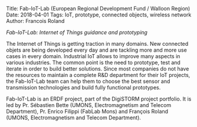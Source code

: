 Title: Fab-IoT-Lab (European Regional Development Fund / Walloon Region)
Date: 2018-04-01
Tags: IoT, prototype, connected objects, wireless network
Author: Francois Roland

*Fab-IoT-Lab: Internet of Things guidance and prototyping*

The Internet of Things is getting traction in many domains. New connected objets are being developed every day and are tackling more and more use cases in every domain. Industrial IoT allows to improve many aspects in various industries. The common point is the need to prototype, test and iterate in order to build better solutions. Since most companies do not have the resources to maintain a complete R&D department for their IoT projects, the Fab-IoT-Lab team can help them to choose the best sensor and transmission technologies and build fully functional prototypes.

Fab-IoT-Lab is an ERDF project, part of the DigiSTORM project portfolio.
It is led by Pr. Sébastien Bette (UMONS, Electromagnetism and Telecom Department), Pr. Enrico Filippi (FabLab Mons) and François Roland (UMONS, Electromagnetism and Telecom Department).
